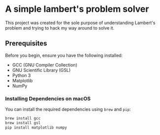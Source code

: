 # A simple lambert's problem solver

This project was created for the sole purpose of understanding Lambert's problem and trying to hack my way around to solve it. 

## Prerequisites

Before you begin, ensure you have the following installed:

- GCC (GNU Compiler Collection)
- GNU Scientific Library (GSL)
- Python 3
- Matplotlib
- NumPy

### Installing Dependencies on macOS

You can install the required dependencies using `brew` and `pip`:

```sh
brew install gcc
brew install gsl
pip install matplotlib numpy
